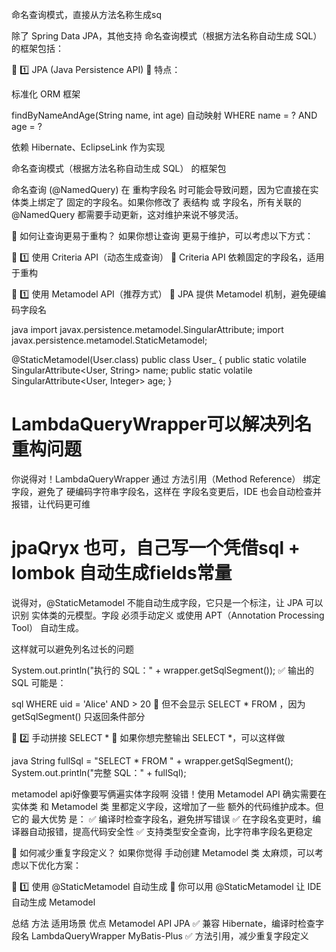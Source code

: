 

命名查询模式，直接从方法名称生成sq

除了 Spring Data JPA，其他支持 命名查询模式（根据方法名称自动生成 SQL） 的框架包括：

🚀 1️⃣ JPA (Java Persistence API)
📌 特点：

标准化 ORM 框架

findByNameAndAge(String name, int age) 自动映射 WHERE name = ? AND age = ?

依赖 Hibernate、EclipseLink 作为实现

命名查询模式（根据方法名称自动生成 SQL） 的框架包

命名查询 (@NamedQuery) 在 重构字段名 时可能会导致问题，因为它直接在实体类上绑定了 固定的字段名。如果你修改了 表结构 或 字段名，所有关联的 @NamedQuery 都需要手动更新，这对维护来说不够灵活。


🚀 如何让查询更易于重构？
如果你想让查询 更易于维护，可以考虑以下方式：

🔹 1️⃣ 使用 Criteria API（动态生成查询）
📌 Criteria API 依赖固定的字段名，适用于重构


🔹 1️⃣ 使用 Metamodel API（推荐方式）
📌 JPA 提供 Metamodel 机制，避免硬编码字段名

java
import javax.persistence.metamodel.SingularAttribute;
import javax.persistence.metamodel.StaticMetamodel;

@StaticMetamodel(User.class)
public class User_ {
public static volatile SingularAttribute<User, String> name;
public static volatile SingularAttribute<User, Integer> age;
}

# LambdaQueryWrapper可以解决列名重构问题

你说得对！LambdaQueryWrapper 通过 方法引用（Method Reference） 绑定字段，避免了 硬编码字符串字段名，这样在 字段名变更后，IDE 也会自动检查并报错，让代码更可维
# jpaQryx 也可，自己写一个凭借sql   + lombok   自动生成fields常量
说得对，@StaticMetamodel 不能自动生成字段，它只是一个标注，让 JPA 可以识别 实体类的元模型。字段 必须手动定义 或使用 APT（Annotation Processing Tool） 自动生成。


这样就可以避免列名过长的问题


 
System.out.println("执行的 SQL：" + wrapper.getSqlSegment());
✅ 输出的 SQL 可能是：

sql
WHERE uid = 'Alice' AND   > 20
📌 但不会显示 SELECT * FROM  ，因为 getSqlSegment() 只返回条件部分

🔹 2️⃣ 手动拼接 SELECT *
📌 如果你想完整输出 SELECT *，可以这样做

java
String fullSql = "SELECT * FROM   " + wrapper.getSqlSegment();
System.out.println("完整 SQL：" + fullSql);


metamodel api好像要写俩遍实体字段啊
没错！使用 Metamodel API 确实需要在 实体类 和 Metamodel 类 里都定义字段，这增加了一些 额外的代码维护成本。但它的 最大优势 是： ✅ 编译时检查字段名，避免拼写错误 ✅ 在字段名变更时，编译器自动报错，提高代码安全性 ✅ 支持类型安全查询，比字符串字段名更稳定


🚀 如何减少重复字段定义？
如果你觉得 手动创建 Metamodel 类 太麻烦，可以考虑以下优化方案：

🔹 1️⃣ 使用 @StaticMetamodel 自动生成
📌 你可以用 @StaticMetamodel 让 IDE 自动生成 Metamodel


总结
方法	适用场景	优点
Metamodel API	JPA	✅ 兼容 Hibernate，编译时检查字段名
LambdaQueryWrapper	MyBatis-Plus	✅ 方法引用，减少重复字段定义